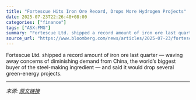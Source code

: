 ```yaml
---
title: "Fortescue Hits Iron Ore Record, Drops More Hydrogen Projects"
date: 2025-07-23T22:26:48+08:00
categories: ["finance"]
tags: ["ASX:FMG"]
summary: "Fortescue Ltd. shipped a record amount of iron ore last quarter &mdash; waving away concerns of diminishing demand from China, the world’s biggest buyer of the steel-making ingredient &mdash; and said"
source_url: "https://www.bloomberg.com/news/articles/2025-07-23/fortescue-increases-iron-ore-shipments-to-quarterly-record"
---
```


Fortescue Ltd. shipped a record amount of iron ore last quarter &mdash; waving away concerns of diminishing demand from China, the world’s biggest buyer of the steel-making ingredient &mdash; and said it would drop several green-energy projects.

---

*来源: [原文链接](https://www.bloomberg.com/news/articles/2025-07-23/fortescue-increases-iron-ore-shipments-to-quarterly-record)*
